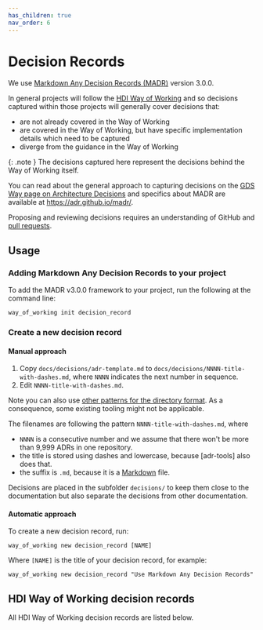 ```yaml
---
has_children: true
nav_order: 6
---
```

# Decision Records

We use [Markdown Any Decision Records (MADR)](https://adr.github.io/madr/) version 3.0.0.

In general projects will follow the [HDI Way of Working](https://github.com/HealthDataInsight/way_of_working) and so decisions captured within those projects will generally cover decisions that:

- are not already covered in the Way of Working
- are covered in the Way of Working, but have specific implementation details which need to be captured
- diverge from the guidance in the Way of Working

{: .note }
The decisions captured here represent the decisions behind the Way of Working itself.

You can read about the general approach to capturing decisions on the [GDS Way page on Architecture Decisions](https://gds-way.cloudapps.digital/standards/architecture-decisions.html) and specifics about MADR are available at <https://adr.github.io/madr/>.

Proposing and reviewing decisions requires an understanding of GitHub and [pull requests](https://docs.github.com/en/pull-requests/collaborating-with-pull-requests/proposing-changes-to-your-work-with-pull-requests/about-pull-requests).

## Usage

### Adding Markdown Any Decision Records to your project

To add the MADR v3.0.0 framework to your project, run the following at the command line:

    way_of_working init decision_record

### Create a new decision record

#### Manual approach

1. Copy `docs/decisions/adr-template.md` to `docs/decisions/NNNN-title-with-dashes.md`, where `NNNN` indicates the next number in sequence.
2. Edit `NNNN-title-with-dashes.md`.

Note you can also use [other patterns for the directory format](https://github.com/joelparkerhenderson/architecture_decision_record#adr-file-name-conventions).
As a consequence, some existing tooling might not be applicable.

The filenames are following the pattern `NNNN-title-with-dashes.md`, where

* `NNNN` is a consecutive number and we assume that there won't be more than 9,999 ADRs in one repository.
* the title is stored using dashes and lowercase, because [adr-tools] also does that.
* the suffix is `.md`, because it is a [Markdown](https://github.github.com/gfm/) file.

Decisions are placed in the subfolder `decisions/` to keep them close to the documentation but also separate the decisions from other documentation.

#### Automatic approach

To create a new decision record, run:

    way_of_working new decision_record [NAME]

Where `[NAME]` is the title of your decision record, for example:

    way_of_working new decision_record "Use Markdown Any Decision Records"


## HDI Way of Working decision records

All HDI Way of Working decision records are listed below.
